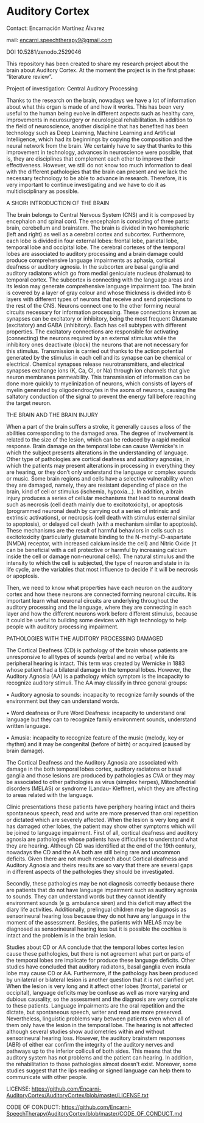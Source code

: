 # Auditory Cortex
Contact: Encarnación Martínez Álvarez

mail: encarni.speechtherapy9@gmail.com

DOI 10.5281/zenodo.2529046 

This repository has been created to share my research project about the brain about Auditory Cortex.  At the moment the project is in the first phase: “literature review”. 

Project of investigation: Central Auditory Processing

Thanks to the research on the brain, nowadays we have a lot of information about what this organ is made of and how it works. This has been very useful to the human being evolve in different aspects such as healthy care, improvements in neurosurgery or neurological rehabilitation. In addition to the field of neuroscience, another discipline that has benefited has been technology such as Deep Learning, Machine Learning and Artificial Intelligence, which had its beginnings by copying the composition and the neural network from the brain. We certainly have to say that thanks to this improvement in technology, advances in neuroscience were possible, that is, they are disciplines that complement each other to improve their effectiveness. However, we still do not know too much information to deal with the different pathologies that the brain can present and we lack the necessary technology to be able to advance in research. Therefore, it is very important to continue investigating and we have to do it as multidisciplinary as possible. 

A SHORt INTRODUCTION OF THE BRAIN 

The brain belongs to Central Nervous System (CNS) and it is composed by encephalon and spinal cord. The encephalon is consisting of three parts: brain, cerebellum and brainstem. The brain is divided in two hemispheric (left and right) as well as a cerebral cortex and subcortex. Furthermore, each lobe is divided in four external lobes: frontal lobe, parietal lobe, temporal lobe and occipital lobe. The cerebral cortexes of the temporal lobes are associated to auditory processing and a brain damage could produce comprehensive language impairments as aphasia, cortical deafness or auditory agnosia. In the subcortex are basal ganglia and auditory radiatons which go from medial geniculate nucleus (thalamus) to temporal cortex. The subcortex is connecting with the language areas and its lesion may generate comprehensive language impairment too.  The brain is covered by a layer of gray colour and whose thickness is divided into 6 layers with different types of neurons that receive and send projections to the rest of the CNS. Neurons connect one to the other forming neural circuits necessary for information processing. These connections known as synapses can be excitatory or inhibitory, being the most frequent Glutamate (excitatory) and GABA (inhibitory). Each has cell subtypes with different properties. The excitatory connections are responsible for activating (connecting) the neurons required by an external stimulus while the inhibitory ones deactivate (block) the neurons that are not necessary for this stimulus.
Transmission is carried out thanks to the action potential generated by the stimulus in each cell and its synapse can be chemical or electrical. Chemical synapses release neurotransmitters, and electrical synapses exchange ions (K, Ca, Cl, or Na) through ion channels that give neuron membranes permeability. This transmission of information can be done more quickly to myelinization of neurons, which consists of layers of myelin generated by oligodendrocytes in the axons of neurons, causing the saltatory conduction of the signal to prevent the energy fall before reaching the target neuron.

THE BRAIN AND THE BRAIN INJURY

When a part of the brain suffers a stroke, it generally causes a loss of the abilities corresponding to the damaged area. The degree of involvement is related to the size of the lesion, which can be reduced by a rapid medical response. Brain damage on the temporal lobe can cause Wernicke's in which the subject presents alterations in the understanding of language. Other type of pathologies are cortical deafness and auditory agnosias, in which the patients may present alterations in processing in everything they are hearing, or they don’t only understand the language or complex sounds or music. Some brain regions and cells have a selective vulnerability when they are damaged, namely, they are resistant depending of place on the brain, kind of cell or stimulus (ischemia, hypoxia...). 
In addition, a brain injury produces a series of cellular mechanisms that lead to neuronal death such as necrosis (cell death mainly due to excitotoxicity), or apoptosis (programmed neuronal death by carrying out a series of intrinsic and extrinsic activations), or necropsis (cell death with stimulus external similar to apoptosis), or delayed cell death (with a mechanism similar to apoptosis). These mechanisms are the result of harmful behaviors in cells such as excitotoxicity (particularly glutamate binding to the N-methyl-D-aspartate (NMDA) receptor, with increased calcium inside the cell) and Nitric Oxide (it can be beneficial with a cell protective or harmful by increasing calcium inside the cell or damage non-neuronal cells). The natural stimulus and the intensity to which the cell is subjected, the type of neuron and state in its life cycle, are the variables that most influence to decide if it will be necrosis or apoptosis. 

Then, we need to know what properties have each neuron on the auditory cortex and how these neurons are connected forming neuronal circuits. It is important learn what neuronal circuits are underlying throughout the auditory processing and the language, where they are connecting in each layer and how the different neurons work before different stimulus,  because it could be useful to building some devices with high technology to help people with auditory processing impairment. 

PATHOLOGIES WITH THE AUDITORY PROCESSING DAMAGED

The Cortical Deafness (CD) is pathology of the brain whose patients are unresponsive to all types of sounds (verbal and no verbal) while its peripheral hearing is intact. This term was created by Wernicke in 1883 whose patient had a bilateral damage in the temporal lobes. However, the Auditory Agnosia (AA) is a pathology which symptom is the incapacity to recognize auditory stimuli. The AA may classify in three general groups:

•	Auditory agnosia to sounds: incapacity to recognize family sounds of the environment but they can understand words.

•	Word deafness or Pure Word Deafness: incapacity to understand oral language but they can to recognize family environment sounds, understand written language.

•	Amusia: incapacity to recognize feature of the music (melody, key or rhythm) and it may be congenital (before of birth) or acquired (caused by brain damage). 

The Cortical Deafness and the Auditory Agnosia are associated with damage in the both temporal lobes cortex, auditory radiatons or basal ganglia and those lesions are produced by pathologies as CVA or they may be associated to other pathologies as virus (simplex herpes), Mitochondrial disorders (MELAS) or syndrome (Landau- Kleffner), which they are affecting to areas related with the language. 

Clinic presentations these patients have periphery hearing intact and theirs spontaneous speech, read and write are more preserved than oral repetition or dictated which are severely affected. When the lesion is very long and it has damaged other lobes, the patient may show other symptoms which will be joined to language impairment.
First of all, cortical deafness and auditory agnosia are pathologies whose patients have difficulties to understand what they are hearing. Although CD was identified at the end of the 19th century, nowadays the CD and the AA both are still being rare and uncommon deficits. Given there are not much research about Cortical deafness and Auditory Agnosia and theirs results are so vary that there are several gaps in different aspects of the pathologies they should be investigated.

Secondly, these pathologies may be not diagnosis correctly because there are patients that do not have language impairment such as auditory agnosia to sounds. They can understand words but they cannot identify environment sounds (e g. ambulance siren) and this deficit may affect the diary life activities. Additionally, prelingual children may be diagnosis as sensorineural hearing loss because they do not have any language in the moment of the assessment. Besides, the patients with MELAS may be diagnosed as sensorineural hearing loss but it is possible the cochlea is intact and the problem is in the brain lesion. 

Studies about CD or AA conclude that the temporal lobes cortex lesion cause these pathologies, but there is not agreement what part or parts of the temporal lobes are implicate for produce these language deficits. Other studies have concluded that auditory radiatons, basal ganglia even insula lobe may cause CD or AA. Furthermore, if the pathology has been produced by unilateral or bilateral lesion is another question that it is not clarified yet. When the lesion is very long and it affect other lobes (frontal, parietal or occipital), language deficits may be confuse as well as more varying and dubious causality, so the assessment and the diagnosis are very complicate to these patients. Language impairments are the oral repetition and the dictate, but spontaneous speech, writer and read are more preserved. Nevertheless, linguistic problems vary between patients even when all of them only have the lesion in the temporal lobe. The hearing is not affected although several studies show audiometries within and without sensorineural hearing loss. However, the auditory brainstem responses (ABR) of either ear confirm the integrity of the auditory nerves and pathways up to the inferior colliculi of both sides. This means that the auditory system has not problems and the patient can hearing. In addition, the rehabilitation to those pathologies almost doesn't exist. Moreover, some studies suggest that the lips reading or signed language can help them to communicate with other people.


LICENSE: https://github.com/Encarni-AuditoryCortex/AuditoryCortex/blob/master/LICENSE.txt

CODE OF CONDUCT: https://github.com/Encarni-SpeechTherapy/AuditoryCortex/blob/master/CODE_OF_CONDUCT.md


      




  
 

 

